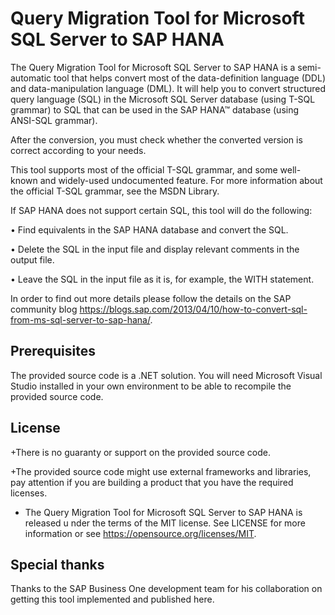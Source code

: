 # Query Migration Tool for Microsoft SQL Server to SAP HANA

The Query Migration Tool for Microsoft SQL Server to SAP HANA is a semi-automatic tool that helps convert most of the data-definition language (DDL) and data-manipulation language (DML).
It will help you to convert structured query language (SQL) in the Microsoft SQL Server database (using T-SQL grammar) to SQL that can be used in the SAP HANA™ database (using ANSI-SQL grammar).

After the conversion, you must check whether the converted version is correct according to your needs. 

This tool supports most of the official T-SQL grammar, and some well-known and widely-used undocumented feature. For more information about the official T-SQL grammar, see the MSDN Library. 

If SAP HANA does not support certain SQL, this tool will do the following: 

• Find equivalents in the SAP HANA database and convert the SQL.

• Delete the SQL in the input file and display relevant comments in the output file.

• Leave the SQL in the input file as it is, for example, the WITH statement.

In order to find out more details please follow the details on the SAP community blog https://blogs.sap.com/2013/04/10/how-to-convert-sql-from-ms-sql-server-to-sap-hana/.

## Prerequisites

The provided source code is a .NET solution. You will need Microsoft Visual Studio installed in your own environment to be able to recompile the provided source code.

## License

 +There is no guaranty or support on the provided source code.

 +The provided source code might use external frameworks and libraries, pay attention if you are building a product that you have the required licenses.

+ The Query Migration Tool for Microsoft SQL Server to SAP HANA is released u
nder the terms of the MIT license. See LICENSE for more information or see https://opensource.org/licenses/MIT.

## Special thanks

Thanks to the SAP Business One development team for his collaboration on getting this tool implemented and published here.


